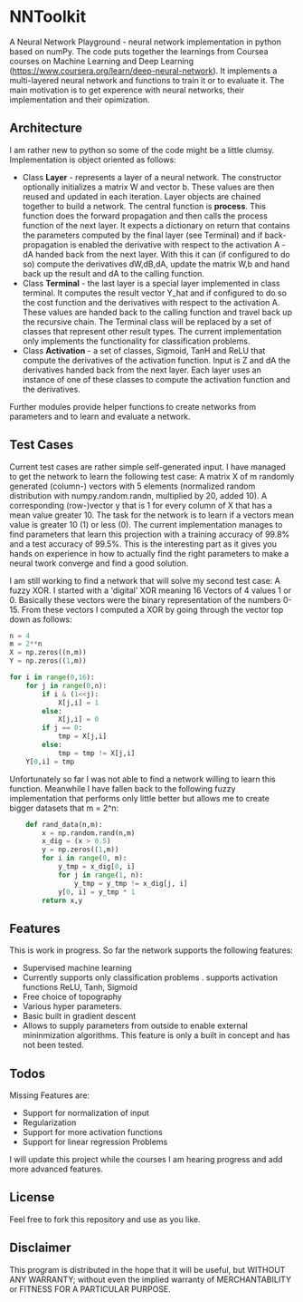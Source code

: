 # NNToolkit
A Neural Network Playground - neural network implementation in python based on numPy.
The code puts together the learnings from Coursea courses on Machine Learning and Deep Learning (https://www.coursera.org/learn/deep-neural-network).
It implements a multi-layered neural network and functions to train it or to evaluate it. The main motivation is to get experence with neural networks, their implementation and their opimization. 

## Architecture
I am rather new to python so some of the code might be a little clumsy. 
Implementation is object oriented as follows:
- Class **Layer** - represents a layer of a neural network. The constructor optionally initializes a 
matrix W and vector b. These values are then reused and updated in each iteration. 
Layer objects are chained together to build a network. The central function is **process**. 
This function does the forward propagation and then calls the process function of the next layer. 
It expects a dictionary on return that contains the parameters computed by the final layer 
(see Terminal) and if back-propagation is enabled the derivative with respect to the activation A - dA 
handed back from the next layer.
With this it can (if configured to do so) compute the derivatives dW,dB,dA, update the matrix W,b and 
hand back up the result and dA to the calling function.   
- Class **Terminal** - the last layer is a special layer implemented in class terminal. It computes the 
result vector Y_hat and if configured to do so the cost function and the derivatives with respect to 
the activation A. These values are handed back to the calling function and travel back up the recursive chain. 
The Terminal class will be replaced by a set of classes that represent other result types. The current implementation 
only implements the functionality for classification problems.   
- Class **Activation** - a set of classes, Sigmoid, TanH and ReLU that compute the derivatives of the 
activation function. Input is Z and dA the derivatives handed back from the next layer. Each layer uses an 
instance of one of these classes to compute the activation function and the derivatives.

Further modules provide helper functions to create networks from parameters and to learn and evaluate a network.    

## Test Cases
Current test cases are rather simple self-generated input. I have managed to get the network to learn the 
following test case:
A matrix X of m randomly generated (column-) vectors with 5 elements (normalized random distribution with 
numpy.random.randn, multiplied by 20, added 10). 
A corresponding (row-)vector y that is 1 for every column of X that has a mean value greater 10.
The task for the network is to learn if a vectors mean value is greater 10 (1) or less (0).
The current implementation manages to find parameters that learn this projection with a training accuracy 
of 99.8% and a test accuracy of 99.5%. This is the interesting part as it gives you hands on experience in 
how to actually find the right parameters to make a neural twork converge and find a good solution.  

I am still working to find a network that will solve my second test case: A fuzzy XOR. I started with a 'digital' XOR 
meaning 16 Vectors of 4 values 1 or 0. Basically these vectors were the binary representation of the numbers 
0-15. From these vectors I computed a XOR by going through the vector top down as follows:
```python
n = 4
m = 2**n
X = np.zeros((n,m))
Y = np.zeros((1,m))

for i in range(0,16):
    for j in range(0,n):
        if i & (1<<j):
            X[j,i] = 1
        else:
            X[j,i] = 0         
        if j == 0:
            tmp = X[j,i]
        else:
            tmp = tmp != X[j,i]
    Y[0,i] = tmp   
```    
Unfortunately so far I was not able to find a network willing to learn this function.
Meanwhile I have fallen back to the following fuzzy implementation that performs only little 
better but allows me to create bigger datasets that m = 2^n:
```python
    def rand_data(n,m):
        x = np.random.rand(n,m)
        x_dig = (x > 0.5)
        y = np.zeros((1,m))
        for i in range(0, m):
            y_tmp = x_dig[0, i]
            for j in range(1, n):
                y_tmp = y_tmp != x_dig[j, i]
            y[0, i] = y_tmp * 1
        return x,y
``` 

## Features 

This is work in progress. So far the network supports the following features:
- Supervised machine learning
- Currently supports only classification problems
. supports activation functions ReLU, Tanh, Sigmoid
- Free choice of topography
- Various hyper parameters. 
- Basic built in gradient descent
- Allows to supply parameters from outside to enable external mininmization algorithms. This feature is only a built in concept and has not been tested.


## Todos
Missing Features are:
- Support for normalization of input
- Regularization
- Support for more activation functions
- Support for linear regression Problems
 
I will update this project while the courses I am hearing progress and add more advanced features.     
 
## License ##
Feel free to fork this repository and use as you like.

## Disclaimer ##

This program is distributed in the hope that it will be useful,
but WITHOUT ANY WARRANTY; without even the implied warranty of
MERCHANTABILITY or FITNESS FOR A PARTICULAR PURPOSE.
 
